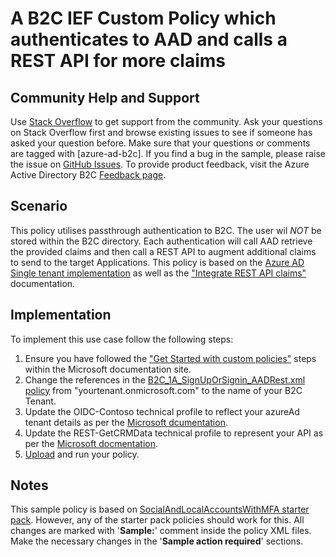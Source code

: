 # A B2C IEF Custom Policy which authenticates to AAD and calls a REST API for more claims

## Community Help and Support
Use [Stack Overflow](https://stackoverflow.com/questions/tagged/azure-ad-b2c) to get support from the community. Ask your questions on Stack Overflow first and browse existing issues to see if someone has asked your question before. Make sure that your questions or comments are tagged with [azure-ad-b2c].
If you find a bug in the sample, please raise the issue on [GitHub Issues](https://github.com/azure-ad-b2c/samples/issues).
To provide product feedback, visit the Azure Active Directory B2C [Feedback page](https://feedback.azure.com/forums/169401-azure-active-directory?category_id=160596).

## Scenario
This policy utilises passthrough authentication to B2C. The user wil *NOT* be stored within the B2C directory. Each authentication will call AAD retrieve the provided claims and then call a REST API to augment additional claims to send to the target Applications.
This policy is based on the [Azure AD Single tenant implementation](https://docs.microsoft.com/en-gb/azure/active-directory-b2c/identity-provider-azure-ad-single-tenant-custom?tabs=app-reg-ga) as well as the ["Integrate REST API claims"](https://docs.microsoft.com/en-gb/azure/active-directory-b2c/custom-policy-rest-api-intro) documentation.

## Implementation
To implement this use case follow the following steps:
1. Ensure you have followed the ["Get Started with custom policies"](https://docs.microsoft.com/en-gb/azure/active-directory-b2c/custom-policy-get-started) steps within the Microsoft documentation site. 
1. Change the references in the [B2C_1A_SignUpOrSignin_AADRest.xml policy](policy/B2C_1A_SignUpOrSignin_AADRest.xml) from "yourtenant.onmicrosoft.com" to the name of your B2C Tenant.
1. Update the OIDC-Contoso technical profile to reflect your azureAd tenant details as per the [Microsoft dcumentation](https://docs.microsoft.com/en-gb/azure/active-directory-b2c/identity-provider-azure-ad-single-tenant-custom?tabs=app-reg-ga#add-a-claims-provider).
1. Update the REST-GetCRMData technical profile to represent your API as per the [Microsoft docmentation](https://docs.microsoft.com/en-gb/azure/active-directory-b2c/custom-policy-rest-api-intro).
1. [Upload](https://docs.microsoft.com/en-gb/azure/active-directory-b2c/custom-policy-get-started#upload-the-policies) and run your policy.


## Notes
This sample policy is based on [SocialAndLocalAccountsWithMFA starter pack](https://github.com/Azure-Samples/active-directory-b2c-custom-policy-starterpack/tree/master/SocialAndLocalAccountsWithMfa). However, any of the starter pack policies should work for this. All changes are marked with '**Sample:**' comment inside the policy XML files. Make the necessary changes in the '**Sample action required**' sections. 
